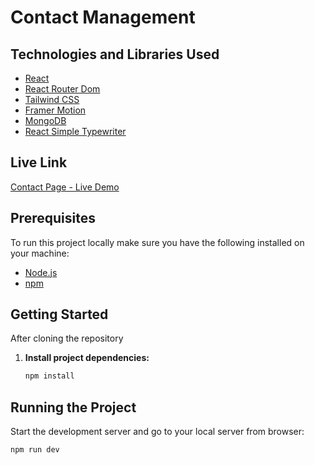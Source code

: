 # Contact Management 

## Technologies and Libraries Used

- [React](https://reactjs.org/)
- [React Router Dom](https://reactrouter.com/)
- [Tailwind CSS](https://tailwindcss.com/)
- [Framer Motion](https://www.framer.com/motion/)
- [MongoDB](https://www.mongodb.com/)
- [React Simple Typewriter](https://www.npmjs.com/package/react-simple-typewriter)


## Live Link
[Contact Page - Live Demo](https://contact-management-client-sharifrayhan.netlify.app)
## Prerequisites

To run this project locally make sure you have the following installed on your machine:

- [Node.js](https://nodejs.org/)
- [npm](https://www.npmjs.com/)

## Getting Started

After cloning the repository 
1. **Install project dependencies:**

   ```bash
   npm install

## Running the Project
Start the development server and go to your local server from browser:
   ```bash
   npm run dev




